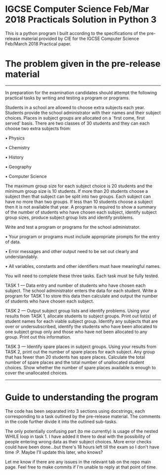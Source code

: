 # IGCSE Computer Science Feb/Mar 2018 Practicals Solution in Python 3
This is a python program I built according to the specifications of the pre-release material provided by CIE for the IGCSE Computer Science Feb/March 2018 Practical paper.

# The problem given in the pre-release material
----------------------------------------------------------------------------

In preparation for the examination candidates should attempt the following practical tasks by writing and testing a program or programs.

Students in a school are allowed to choose extra subjects each year. Students provide the school administrator with their names and their subject choices. Places in subject groups are allocated on a `first come, first served' basis. There are two classes of 30 students and they can each choose two extra subjects from:

• Physics

• Chemistry

• History

• Geography

• Computer Science 

The maximum group size for each subject choice is 20 students and the minimum group size is 10 students. If more than 20 students choose a subject then that subject can be split into two groups. Each subject can have no more than two groups. If less than 10 students choose a subject then it is not available that year. A program is required to show a summary of the number of students who have chosen each subject, identify subject group sizes, produce subject group lists and identify problems. 

Write and test a program or programs for the school administrator.

• Your program or programs must include appropriate prompts for the entry of data.

• Error messages and other output need to be set out clearly and understandably.

• All variables, constants and other identifiers must have meaningful names.

You will need to complete these three tasks. Each task must be fully tested.

TASK 1 — Data entry and number of students who have chosen each subject.
The school administrator enters the data for each student. Write a program for TASK 1 to store this data then calculate and output the number of students who have chosen each subject.

TASK 2 — Output subject group lists and identify problems. 
Using your results from TASK 1, allocate students to subject groups. Print out list(s) of student names for each viable subject group. Identify any subjects that are over or undersubscribed, identify the students who have been allocated to one subject group only and those who have not been allocated to any group. Print out this information. 

TASK 3 — Identify spare places in subject groups. 
Using your results from TASK 2, print out the number of spare places for each subject. Any group that has fewer than 20 students has spare places. Calculate the total number of spare places and the total number of unallocated student choices. Show whether the number of spare places available is enough to cover the unallocated choices.

--------------------------------------------------------------------------------------------------------------------------------

# Guide to understanding the program
The code has been separated into 3 sections using docstrings, each corresponding to a task outlined by the pre-release material. The comments in the code further divide it into the outlined sub-tasks.

The only potentially confusing part (to me currently) is usage of the nested WHILE loop in task 1. I have added it there to deal with the possibility of people entering wrong data as their subject choices. More error checks could have been done...but there's 18 hours left till the exam so I don't have time :P. Maybe I'll update this later, who knows?

Let me know if there are any issues in the relevant tab on the repo main page. Feel free to make commits if I'm unable to reply at that point of time.
